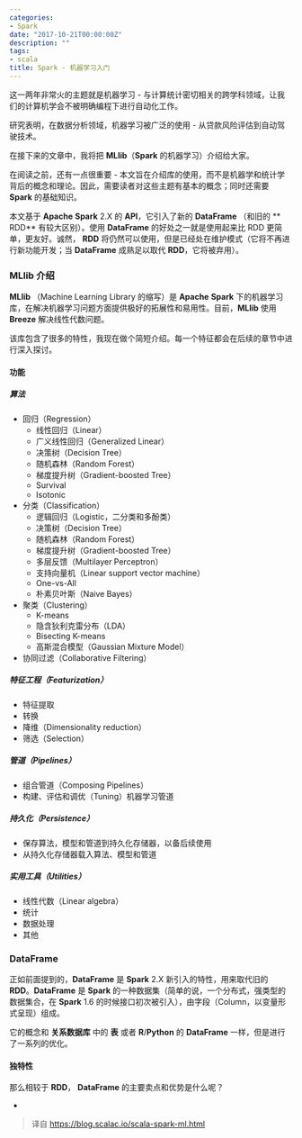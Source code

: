 ```yaml
---
categories:
- Spark
date: "2017-10-21T00:00:00Z"
description: ""
tags:
- scala
title: Spark - 机器学习入门
---
```




这一两年非常火的主题就是机器学习 - 与计算统计密切相关的跨学科领域，让我们的计算机学会不被明确编程下进行自动化工作。

研究表明，在数据分析领域，机器学习被广泛的使用 - 从贷款风险评估到自动驾驶技术。

在接下来的文章中，我将把 **MLlib**（**Spark** 的机器学习）介绍给大家。

在阅读之前，还有一点很重要 - 本文旨在介绍库的使用，而不是机器学和统计学背后的概念和理论。因此，需要读者对这些主题有基本的概念；同时还需要 **Spark** 的基础知识。

本文基于 **Apache** **Spark** 2.X 的 **API**，它引入了新的 **DataFrame** （和旧的 ** RDD** 有较大区别）。使用 **DataFrame** 的好处之一就是使用起来比 RDD 更简单，更友好。诚然， **RDD** 将仍然可以使用，但是已经处在维护模式（它将不再进行新功能开发；当 **DataFrame** 成熟足以取代 **RDD**，它将被弃用）。

### MLlib 介绍

**MLlib** （Machine Learning Library 的缩写）是 **Apache** **Spark** 下的机器学习库，在解决机器学习问题方面提供极好的拓展性和易用性。目前，**MLlib** 使用 **Breeze** 解决线性代数问题。

该库包含了很多的特性，我现在做个简短介绍。每一个特征都会在后续的章节中进行深入探讨。

#### 功能

##### 算法

* 回归（Regression）
  * 线性回归（Linear）
  * 广义线性回归（Generalized Linear）
  * 决策树（Decision Tree）
  * 随机森林（Random Forest）
  * 梯度提升树（Gradient-boosted Tree）
  * Survival
  * Isotonic
* 分类（Classification）
  * 逻辑回归（Logistic，二分类和多酚类）
  * 决策树（Decision Tree）
  * 随机森林（Random Forest）
  * 梯度提升树（Gradient-boosted Tree）
  * 多层反馈（Multilayer Perceptron）
  * 支持向量机（Linear support vector machine）
  * One-vs-All
  * 朴素贝叶斯（Naive Bayes）
* 聚类（Clustering）
  * K-means
  * 隐含狄利克雷分布（LDA）
  * Bisecting K-means
  * 高斯混合模型（Gaussian Mixture Model）
* 协同过滤（Collaborative Filtering）

##### 特征工程（Featurization）

* 特征提取
* 转换
* 降维（Dimensionality reduction）
* 筛选（Selection）

##### 管道（Pipelines）

* 组合管道（Composing Pipelines）
* 构建、评估和调优（Tuning）机器学习管道

##### 持久化（Persistence）

* 保存算法，模型和管道到持久化存储器，以备后续使用
* 从持久化存储器载入算法、模型和管道

##### 实用工具（Utilities）

* 线性代数（Linear algebra）
* 统计
* 数据处理
* 其他

### DataFrame

正如前面提到的，**DataFrame** 是 **Spark** 2.X 新引入的特性，用来取代旧的 **RDD**。**DataFrame** 是 **Spark** 的一种数据集（简单的说，一个分布式，强类型的数据集合，在 **Spark** 1.6 的时候接口初次被引入），由字段（Column，以变量形式呈现）组成。

它的概念和 **关系数据库** 中的 **表** 或者 **R**/**Python** 的 **DataFrame** 一样，但是进行了一系列的优化。

#### 独特性

那么相较于 **RDD**， **DataFrame** 的主要卖点和优势是什么呢？

* ​



> 译自 https://blog.scalac.io/scala-spark-ml.html